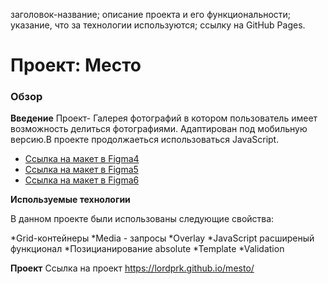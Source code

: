заголовок-название;
описание проекта и его функциональности;
указание, что за технологии используются;
ссылку на GitHub Pages.




# Проект: Место

### Обзор



**Введение**
Проект- Галерея фотографий в котором пользователь имеет возможность делиться фотографиями. Адаптирован под мобильную версию.В проекте продолжаеться использоваться JavaScript.



* [Ссылка на макет в Figma4](https://www.figma.com/file/2cn9N9jSkmxD84oJik7xL7/JavaScript.-Sprint-4?node-id=0%3A1)
* [Ссылка на макет в Figma5](https://www.figma.com/file/n0Ho0JWLOCYiVkrboLTVJo/sprint-5-mesto?node-id=0%3A1)
* [Ссылка на макет в Figma6](https://www.figma.com/file/kRVLKwYG3d1HGLvh7JFWRT/JavaScript.-Sprint-6?node-id=1124%3A73&t=0LaRjaiAHog21b1N-0)


**Используемые технологии**

В данном проекте были использованы следующие свойства:


*Grid-контейнеры
*Media - запросы
*Overlay
*JavaScript расширеный функционал
*Позицианирование absolute
*Template
*Validation

**Проект**
Ссылка на проект
https://lordprk.github.io/mesto/
